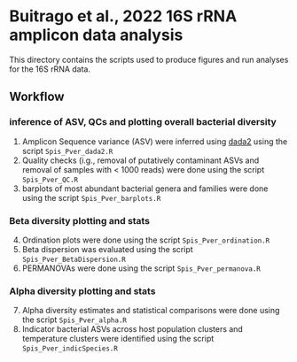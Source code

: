 
# Buitrago et al., 2022 16S rRNA amplicon data analysis

This directory contains the scripts used to produce figures and run analyses for the 16S rRNA data.

## Workflow

### inference of ASV, QCs and plotting overall bacterial diversity 

1. Amplicon Sequence variance (ASV) were inferred using [dada2](https://github.com/benjjneb/dada2) using the script `Spis_Pver_dada2.R`
2. Quality checks (i.g., removal of putatively contaminant ASVs and removal of samples with < 1000 reads) were done   using the script `Spis_Pver_QC.R`
3. barplots of most abundant bacterial genera and families were done using the script `Spis_Pver_barplots.R`

### Beta diversity plotting and stats
4. Ordination plots were done using the script `Spis_Pver_ordination.R`
5. Beta dispersion was evaluated using the script `Spis_Pver_BetaDispersion.R`
6. PERMANOVAs were done using the script `Spis_Pver_permanova.R`

### Alpha diversity plotting and stats
7. Alpha diversity estimates and statistical comparisons were done using the script `Spis_Pver_alpha.R`
8. Indicator bacterial ASVs across host population clusters and temperature clusters were identified using the script  `Spis_Pver_indicSpecies.R`
